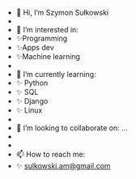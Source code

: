 - 👋 Hi, I’m Szymon Sułkowski
- 
- 👀 I’m interested in: 
-    ✨Programming
-    ✨Apps dev
-    ✨Machine learning
-    
- 🌱 I’m currently learning: 
-    ✨ Python
-    ✨ SQL
-    ✨ Django
-    ✨ Linux
- 
- 💞️ I’m looking to collaborate on: ...
-
-
- 📫 How to reach me: 
-    ✨ sulkowski.am@gmail.com  

<!---
Sajmox/Sajmox is a ✨ special ✨ repository because its `README.md` (this file) appears on your GitHub profile.
You can click the Preview link to take a look at your changes.
--->
